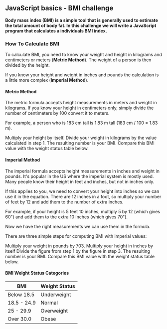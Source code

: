 ## JavaScript basics - BMI challenge

**Body mass index (BMI) is a simple tool that is generally used to estimate the total amount of body fat. In this challenge we will write a JavaScript program that calculates a individuals BMI index.**


### How To Calculate BMI

To calculate BMI, you need to know your weight and height in kilograms and centimeters or meters (**Metric Method**). The weight of a person is then divided by the height.
 
If you know your height and weight in inches and pounds the calculation is a little more complex (**Imperial Method**).

#### Metric Method

The metric formula accepts height measurements in meters and weight in kilograms. If you know your height in centimeters only, simply divide the number of centimeters by 100 convert it to meters.

For example, a person who is 183 cm tall is 1.83 m tall (183 cm / 100 = 1.83 m).

Multiply your height by itself.
Divide your weight in kilograms by the value calculated in step 1.
The resulting number is your BMI. Compare this BMI value with the weight status table below.

#### Imperial Method

The imperial formula accepts height measurements in inches and weight in pounds. It's popular in the US where the imperial system is mostly used. Many people know their height in feet and inches, but not in inches only.

If this applies to you, we need to convert your height into inches so we can use it in the equation. There are 12 inches in a foot, so multiply your number of feet by 12 and add them to the number of extra inches.

For example, if your height is 5 feet 10 inches, multiply 5 by 12 (which gives 60") and add them to the extra 10 inches (which gives 70").

Now we have the right measurements we can use them in the formula.

There are three simple steps for computing BMI with imperial values:

Multiply your weight in pounds by 703.
Multiply your height in inches by itself
Divide the figure from step 1 by the figure in step 3.
The resulting number is your BMI. Compare this BMI value with the weight status table below.

#### BMI Weight Status Categories
| BMI         	| Weight Status 	|
|-------------	|---------------	|
| Below 18.5  	| Underweight   	|
| 18.5 - 24.9 	| Normal        	|
| 25 - 29.9   	| Overweight    	|
| Over 30.0   	| Obese         	|
